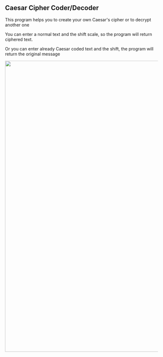 ## Caesar Cipher Coder/Decoder
This program helps you to create your own Caesar's cipher or to decrypt another one

You can enter a normal text and the shift scale, so the program will return ciphered text.

Or you can enter already Caesar coded text and the shift, the program will return the original message

<img src="https://media.giphy.com/media/jrke4vsxAwSiI/giphy.gif" width="960" length="408">
